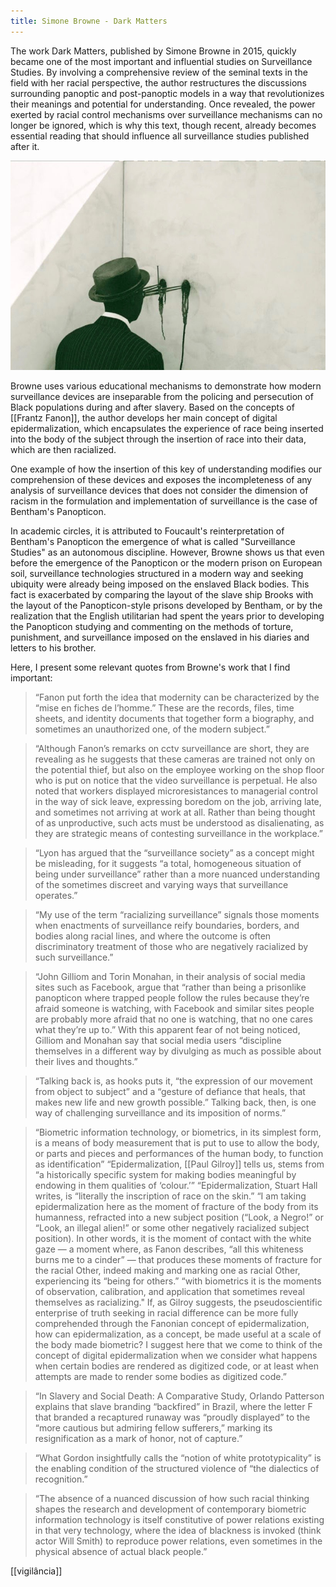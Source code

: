 ```yaml
---
title: Simone Browne - Dark Matters
---
```


The work Dark Matters, published by Simone Browne in 2015, quickly became one of the most important and influential studies on Surveillance Studies. By involving a comprehensive review of the seminal texts in the field with her racial perspective, the author restructures the discussions surrounding panoptic and post-panoptic models in a way that revolutionizes their meanings and potential for understanding. Once revealed, the power exerted by racial control mechanisms over surveillance mechanisms can no longer be ignored, which is why this text, though recent, already becomes essential reading that should influence all surveillance studies published after it.

<img src="/assets/browne.jpeg"/>


Browne uses various educational mechanisms to demonstrate how modern surveillance devices are inseparable from the policing and persecution of Black populations during and after slavery. Based on the concepts of [[Frantz Fanon]], the author develops her main concept of digital epidermalization, which encapsulates the experience of race being inserted into the body of the subject through the insertion of race into their data, which are then racialized.

One example of how the insertion of this key of understanding modifies our comprehension of these devices and exposes the incompleteness of any analysis of surveillance devices that does not consider the dimension of racism in the formulation and implementation of surveillance is the case of Bentham's Panopticon.


In academic circles, it is attributed to Foucault's reinterpretation of Bentham's Panopticon the emergence of what is called "Surveillance Studies" as an autonomous discipline. However, Browne shows us that even before the emergence of the Panopticon or the modern prison on European soil, surveillance technologies structured in a modern way and seeking ubiquity were already being imposed on the enslaved Black bodies. This fact is exacerbated by comparing the layout of the slave ship Brooks with the layout of the Panopticon-style prisons developed by Bentham, or by the realization that the English utilitarian had spent the years prior to developing the Panopticon studying and commenting on the methods of torture, punishment, and surveillance imposed on the enslaved in his diaries and letters to his brother.

Here, I present some relevant quotes from Browne's work that I find important:

> “Fanon put forth the idea that modernity can be characterized by the “mise en fiches de l’homme.” These are the records, files, time sheets, and identity documents that together form a biography, and sometimes an unauthorized one, of the modern subject.”

> “Although Fanon’s remarks on cctv surveillance are short, they are revealing as he suggests that these cameras are trained not only on the potential thief, but also on the employee working on the shop floor who is put on notice that the video surveillance is perpetual. He also noted that workers displayed microresistances to managerial control in the way of sick leave, expressing boredom on the job, arriving late, and sometimes not arriving at work at all. Rather than being thought of as unproductive, such acts must be understood as disalienating, as they are strategic means of contesting surveillance in the workplace.”

> “Lyon has argued that the “surveillance society” as a concept might be misleading, for it suggests “a total, homogeneous situation of being under surveillance” rather than a more nuanced understanding of the sometimes discreet and varying ways that surveillance operates.”

> “My use of the term “racializing surveillance” signals those moments when enactments of surveillance reify boundaries, borders, and bodies along racial lines, and where the outcome is often discriminatory treatment of those who are negatively racialized by such surveillance.”

> “John Gilliom and Torin Monahan, in their analysis of social media sites such as Facebook, argue that “rather than being a prisonlike panopticon where trapped people follow the rules because they’re afraid someone is watching, with Facebook and similar sites people are probably more afraid that no one is watching, that no one cares what they’re up to.”  With this apparent fear of not being noticed, Gilliom and Monahan say that social media users “discipline themselves in a different way by divulging as much as possible about their lives and thoughts.”

> “Talking back is, as hooks puts it, “the expression of our movement from object to subject” and a “gesture of defiance that heals, that makes new life and new growth possible.”  Talking back, then, is one way of challenging surveillance and its imposition of norms.”

> “Biometric information technology, or biometrics, in its simplest form, is a means of body measurement that is put to use to allow the body, or parts and pieces and performances of the human body, to function as identification”
> “Epidermalization, [[Paul Gilroy]] tells us, stems from “a historically specific system for making bodies meaningful by endowing in them qualities of ‘colour.’”
> “Epidermalization, Stuart Hall writes, is “literally the inscription of race on the skin.”
> “I am taking epidermalization here as the moment of fracture of the body from its humanness, refracted into a new subject position (“Look, a Negro!” or “Look, an illegal alien!” or some other negatively racialized subject position). In other words, it is the moment of contact with the white gaze — a moment where, as Fanon describes, “all this whiteness burns me to a cinder” — that produces these moments of fracture for the racial Other, indeed making and marking one as racial Other, experiencing its “being for others.”
> “with biometrics it is the moments of observation, calibration, and application that sometimes reveal themselves as racializing."
> If, as Gilroy suggests, the pseudoscientific enterprise of truth seeking in racial difference can be more fully comprehended through the Fanonian concept of epidermalization,  how can epidermalization, as a concept, be made useful at a scale of the body made biometric? I suggest here that we come to think of the concept of digital epidermalization when we consider what happens when certain bodies are rendered as digitized code, or at least when attempts are made to render some bodies as digitized code.”

> “In Slavery and Social Death: A Comparative Study, Orlando Patterson explains that slave branding “backfired” in Brazil, where the letter F that branded a recaptured runaway was “proudly displayed” to the “more cautious but admiring fellow sufferers,” marking its resignification as a mark of honor, not of capture.”

> “What Gordon insightfully calls the “notion of white prototypicality” is the enabling condition of the structured violence of “the dialectics of recognition.” 

> “The absence of a nuanced discussion of how such racial thinking shapes the research and development of contemporary biometric information technology is itself constitutive of power relations existing in that very technology, where the idea of blackness is invoked (think actor Will Smith) to reproduce power relations, even sometimes in the physical absence of actual black people.”


[[vigilância]]
